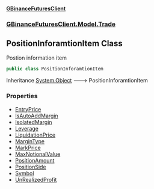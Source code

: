 #### [GBinanceFuturesClient](./index.md 'index')
### [GBinanceFuturesClient.Model.Trade](./GBinanceFuturesClient-Model-Trade.md 'GBinanceFuturesClient.Model.Trade')
## PositionInforamtionItem Class
Postion information item  
```csharp
public class PositionInforamtionItem
```
Inheritance [System.Object](https://docs.microsoft.com/en-us/dotnet/api/System.Object 'System.Object') &#129106; PositionInforamtionItem  
### Properties
- [EntryPrice](./GBinanceFuturesClient-Model-Trade-PositionInforamtionItem-EntryPrice.md 'GBinanceFuturesClient.Model.Trade.PositionInforamtionItem.EntryPrice')
- [IsAutoAddMargin](./GBinanceFuturesClient-Model-Trade-PositionInforamtionItem-IsAutoAddMargin.md 'GBinanceFuturesClient.Model.Trade.PositionInforamtionItem.IsAutoAddMargin')
- [IsolatedMargin](./GBinanceFuturesClient-Model-Trade-PositionInforamtionItem-IsolatedMargin.md 'GBinanceFuturesClient.Model.Trade.PositionInforamtionItem.IsolatedMargin')
- [Leverage](./GBinanceFuturesClient-Model-Trade-PositionInforamtionItem-Leverage.md 'GBinanceFuturesClient.Model.Trade.PositionInforamtionItem.Leverage')
- [LiquidationPrice](./GBinanceFuturesClient-Model-Trade-PositionInforamtionItem-LiquidationPrice.md 'GBinanceFuturesClient.Model.Trade.PositionInforamtionItem.LiquidationPrice')
- [MarginType](./GBinanceFuturesClient-Model-Trade-PositionInforamtionItem-MarginType.md 'GBinanceFuturesClient.Model.Trade.PositionInforamtionItem.MarginType')
- [MarkPrice](./GBinanceFuturesClient-Model-Trade-PositionInforamtionItem-MarkPrice.md 'GBinanceFuturesClient.Model.Trade.PositionInforamtionItem.MarkPrice')
- [MaxNotionalValue](./GBinanceFuturesClient-Model-Trade-PositionInforamtionItem-MaxNotionalValue.md 'GBinanceFuturesClient.Model.Trade.PositionInforamtionItem.MaxNotionalValue')
- [PositionAmount](./GBinanceFuturesClient-Model-Trade-PositionInforamtionItem-PositionAmount.md 'GBinanceFuturesClient.Model.Trade.PositionInforamtionItem.PositionAmount')
- [PositionSide](./GBinanceFuturesClient-Model-Trade-PositionInforamtionItem-PositionSide.md 'GBinanceFuturesClient.Model.Trade.PositionInforamtionItem.PositionSide')
- [Symbol](./GBinanceFuturesClient-Model-Trade-PositionInforamtionItem-Symbol.md 'GBinanceFuturesClient.Model.Trade.PositionInforamtionItem.Symbol')
- [UnRealizedProfit](./GBinanceFuturesClient-Model-Trade-PositionInforamtionItem-UnRealizedProfit.md 'GBinanceFuturesClient.Model.Trade.PositionInforamtionItem.UnRealizedProfit')
